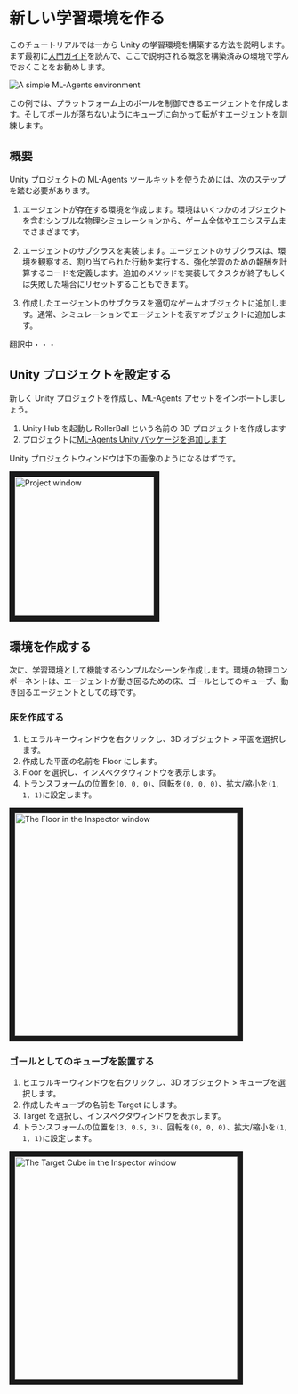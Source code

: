 # 新しい学習環境を作る

このチュートリアルでは一から Unity の学習環境を構築する方法を説明します。
まず最初に[入門ガイド](Getting-Started.md)を読んで、ここで説明される概念を構築済みの環境で学んでおくことをお勧めします。

![A simple ML-Agents environment](../../images/mlagents-NewTutSplash.png)

この例では、プラットフォーム上のボールを制御できるエージェントを作成します。そしてボールが落ちないようにキューブに向かって転がすエージェントを訓練します。

## 概要

Unity プロジェクトの ML-Agents ツールキットを使うためには、次のステップを踏む必要があります。

1. エージェントが存在する環境を作成します。環境はいくつかのオブジェクトを含むシンプルな物理シミュレーションから、ゲーム全体やエコシステムまでさまざまです。

1. エージェントのサブクラスを実装します。エージェントのサブクラスは、環境を観察する、割り当てられた行動を実行する、強化学習のための報酬を計算するコードを定義します。追加のメソッドを実装してタスクが終了もしくは失敗した場合にリセットすることもできます。

1. 作成したエージェントのサブクラスを適切なゲームオブジェクトに追加します。通常、シミュレーションでエージェントを表すオブジェクトに追加します。

翻訳中・・・

## Unity プロジェクトを設定する

新しく Unity プロジェクトを作成し、ML-Agents アセットをインポートしましょう。

1. Unity Hub を起動し RollerBall という名前の 3D プロジェクトを作成します
1. プロジェクトに[ML-Agents Unity パッケージを追加します](Installation.md#install-the-comunityml-agents-unity-package)

Unity プロジェクトウィンドウは下の画像のようになるはずです。

<p align="left">
  <img src="../../images/roller-ball-projects.png"
       alt="Project window"
       width="250" border="10" />
</p>

## 環境を作成する

次に、学習環境として機能するシンプルなシーンを作成します。環境の物理コンポーネントは、エージェントが動き回るための床、ゴールとしてのキューブ、動き回るエージェントとしての球です。

### 床を作成する

1. ヒエラルキーウィンドウを右クリックし、3D オブジェクト > 平面を選択します。
1. 作成した平面の名前を Floor にします。
1. Floor を選択し、インスペクタウィンドウを表示します。
1. トランスフォームの位置を`(0, 0, 0)`、回転を`(0, 0, 0)`、拡大/縮小を`(1, 1, 1)`に設定します。

<p align="left">
  <img src="../../images/roller-ball-floor.png"
       alt="The Floor in the Inspector window"
       width="400" border="10" />
</p>

### ゴールとしてのキューブを設置する

1. ヒエラルキーウィンドウを右クリックし、3D オブジェクト > キューブを選択します。
1. 作成したキューブの名前を Target にします。
1. Target を選択し、インスペクタウィンドウを表示します。
1. トランスフォームの位置を`(3, 0.5, 3)`、回転を`(0, 0, 0)`、拡大/縮小を`(1, 1, 1)`に設定します。

<p align="left">
  <img src="../../images/roller-ball-target.png"
       alt="The Target Cube in the Inspector window"
       width="400" border="10" />
</p>
